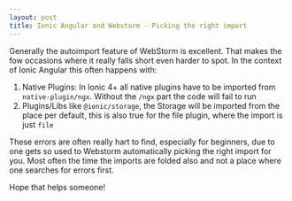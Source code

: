 ```yaml
---
layout: post
title: Ionic Angular and Webstorm - Picking the right import
--- 
```

Generally the autoimport feature of WebStorm is excellent. That makes the fow occasions where it really falls short even harder to spot. In the context of Ionic Angular this often happens with:

1. Native Plugins: In Ionic 4+ all native plugins have to be imported from `native-plugin/ngx`. Without the  `/ngx` part the code will fail to run
2. Plugins/Libs like `@ionic/storage`, the Storage will be imported from the place per default, this is also true for the file plugin, where the import is just `file`

These errors are often really hart to find, especially for beginners, due to one gets so used to Webstorm automatically picking the right import for you. Most often the time the imports are folded also and not a place where one searches for errors first.

Hope that helps someone!